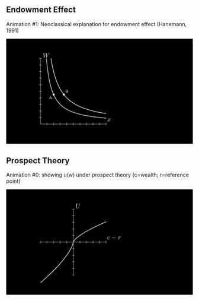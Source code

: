 ## Endowment Effect


Animation \#1: Neoclassical explanation for endowment effect (Hanemann, 1991)

![NeoClassicalEndowmentEffect](NeoClassicalEndowmentEffect.gif)


## Prospect Theory

Animation \#0: showing u(w) under prospect theory (c=wealth; r=reference point)

![ProspectTheoryUtility](ProspectTheoryUtility.png)
